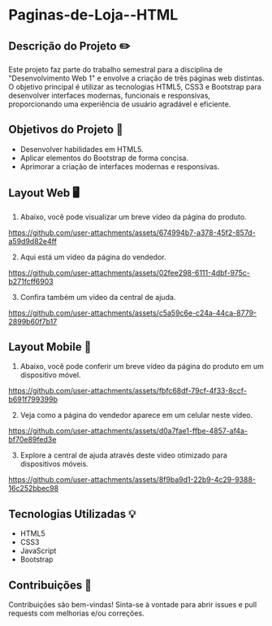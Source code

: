 # Paginas-de-Loja--HTML

## Descrição do Projeto ✏️
Este projeto faz parte do trabalho semestral para a disciplina de "Desenvolvimento Web 1" e envolve a criação de três páginas web distintas. O objetivo principal é utilizar as tecnologias HTML5, CSS3 e Bootstrap para desenvolver interfaces modernas, funcionais e responsivas, proporcionando uma experiência de usuário agradável e eficiente.

## Objetivos do Projeto 🎯
- Desenvolver habilidades em HTML5.
- Aplicar elementos do Bootstrap de forma concisa.
- Aprimorar a criação de interfaces modernas e responsivas.


## Layout Web 🖥️
1. Abaixo, você pode visualizar um breve vídeo da página do produto.

https://github.com/user-attachments/assets/674994b7-a378-45f2-857d-a59d9d82e4ff

2. Aqui está um vídeo da página do vendedor.

https://github.com/user-attachments/assets/02fee298-6111-4dbf-975c-b271fcff6903

3. Confira também um vídeo da central de ajuda.

https://github.com/user-attachments/assets/c5a59c6e-c24a-44ca-8779-2899b60f7b17

## Layout Mobile 📱
1. Abaixo, você pode conferir um breve vídeo da página do produto em um dispositivo móvel.

https://github.com/user-attachments/assets/fbfc68df-79cf-4f33-8ccf-b691f799399b

2. Veja como a página do vendedor aparece em um celular neste vídeo.

https://github.com/user-attachments/assets/d0a7fae1-ffbe-4857-af4a-bf70e89fed3e

3. Explore a central de ajuda através deste vídeo otimizado para dispositivos móveis.

https://github.com/user-attachments/assets/8f9ba9d1-22b9-4c29-9388-16c252bbec98

## Tecnologias Utilizadas 💡
- HTML5
- CSS3
- JavaScript
- Bootstrap

## Contribuições 💙
Contribuições são bem-vindas! Sinta-se à vontade para abrir issues e pull requests com melhorias e/ou correções.
